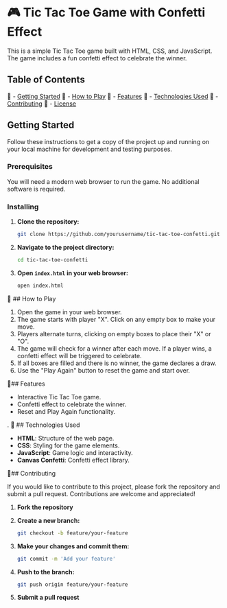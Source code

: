 
# 🎮 Tic Tac Toe Game with Confetti Effect

This is a simple Tic Tac Toe game built with HTML, CSS, and JavaScript. The game includes a fun confetti effect to celebrate the winner.

## Table of Contents

 🚀 - [Getting Started](#getting-started)
 🚀 - [How to Play](#how-to-play)
 🚀 - [Features](#features)
 🚀 - [Technologies Used](#technologies-used)
 🚀 - [Contributing](#contributing)
 🚀 - [License](#license)

## Getting Started

Follow these instructions to get a copy of the project up and running on your local machine for development and testing purposes.

### Prerequisites

You will need a modern web browser to run the game. No additional software is required.

### Installing

1. **Clone the repository:**

    ```sh
    git clone https://github.com/yourusername/tic-tac-toe-confetti.git
    ```

2. **Navigate to the project directory:**

    ```sh
    cd tic-tac-toe-confetti
    ```

3. **Open `index.html` in your web browser:**

    ```sh
    open index.html
    ```

📖 ## How to Play

1. Open the game in your web browser.
2. The game starts with player "X". Click on any empty box to make your move.
3. Players alternate turns, clicking on empty boxes to place their "X" or "O".
4. The game will check for a winner after each move. If a player wins, a confetti effect will be triggered to celebrate.
5. If all boxes are filled and there is no winner, the game declares a draw.
6. Use the "Play Again" button to reset the game and start over.

👥## Features

- Interactive Tic Tac Toe game.
- Confetti effect to celebrate the winner.
- Reset and Play Again functionality.

.
📜 ## Technologies Used

- **HTML**: Structure of the web page.
- **CSS**: Styling for the game elements.
- **JavaScript**: Game logic and interactivity.
- **Canvas Confetti**: Confetti effect library.

🎉## Contributing

If you would like to contribute to this project, please fork the repository and submit a pull request. Contributions are welcome and appreciated!

1. **Fork the repository**
2. **Create a new branch:**

    ```sh
    git checkout -b feature/your-feature
    ```

3. **Make your changes and commit them:**

    ```sh
    git commit -m 'Add your feature'
    ```

4. **Push to the branch:**

    ```sh
    git push origin feature/your-feature
    ```

5. **Submit a pull request**

